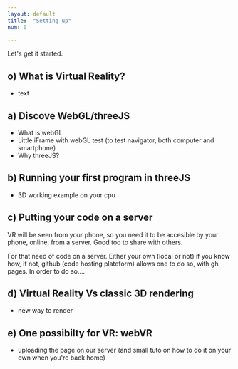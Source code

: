 ```yaml
---
layout: default
title:  "Setting up"
num: 0

---
```


Let's get it started.


## o) What is Virtual Reality?
* text

## a) Discove WebGL/threeJS
* What is webGL
* Little iFrame with webGL test (to test navigator, both computer and smartphone)
* Why threeJS?

## b) Running your first program in threeJS
* 3D working example on your cpu

## c) Putting your code on a server
VR will be seen from your phone, so you need it to be accesible by your phone, online, from a server.
Good too to share with others.

For that need of code on a server. Either your own (local or not) if you know how, if not, github (code hosting plateform) allows one to do so, with gh pages. In order to do so....

## d) Virtual Reality Vs classic 3D rendering
* new way to render

## e) One possibilty for VR: webVR
* uploading the page on our server (and small tuto on how to do it on your own when you're back home)
